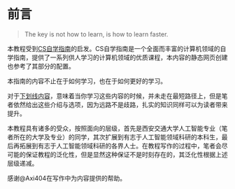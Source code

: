# 前言

> The key is not how to learn, is how to learn faster.

本教程受到[CS自学指南](https://csdiy.wiki)的启发。CS自学指南是一个全面而丰富的计算机领域的自学指南，提供了一系列供人学习的计算机领域的优质课程，本内容的静态网页创建也参考了其部分的配置。

本指南的内容不止在于如何学习，也在于如何更好的学习。

对于<u>下划线内容</u>，意味着当你学习这些内容的时候，并未走在最短路径上，但是笔者依然给出这些介绍与选项，因为远路不是歧路，扎实的知识同样可以为读者带来提升。

本教程具有诸多的受众，按照面向的层级，首先是西安交通大学人工智能专业（笔者所在的大学及专业）的同学，其次扩展到有志于人工智能领域科研的本科生，最后再拓展到有志于人工智能领域科研的各界人士。在教程写作的过程中，笔者会尽可能的保证教程的泛化性，但是显然这种保证不是时刻存在的，其泛化性根据上述层级递减。

感谢@Axi404在写作中为内容提供的帮助。